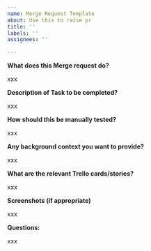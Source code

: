 ```yaml
---
name: Merge Request Template
about: Use this to raise pr
title: ''
labels: ''
assignees: ''

---
```


**What does this Merge request do?**

xxx

**Description of Task to be completed?**

xxx

**How should this be manually tested?**

xxx

**Any background context you want to provide?**

xxx

**What are the relevant Trello cards/stories?**

xxx

**Screenshots (if appropriate)**

xxx

**Questions:**

xxx
